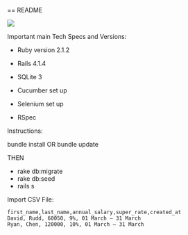 == README

<a href="https://codeclimate.com/github/arturosolutions/payroll"><img src="https://codeclimate.com/github/arturosolutions/payroll/badges/gpa.svg" /></a>

Important main Tech Specs and Versions:

* Ruby version 2.1.2

* Rails 4.1.4

* SQLite 3

* Cucumber set up

* Selenium set up

* RSpec

Instructions:
 
bundle install
OR
bundle update

THEN

* rake db:migrate
* rake db:seed
* rails s

Import CSV File:

    first_name,last_name,annual_salary,super_rate,created_at
    David, Rudd, 60050, 9%, 01 March – 31 March
    Ryan, Chen, 120000, 10%, 01 March – 31 March